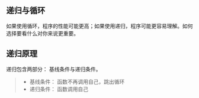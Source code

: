
## 递归与循环

如果使用循环，程序的性能可能更高；如果使用递归，程序可能更容易理解。如何选择要看什么对你来说更重要。

## 递归原理

递归包含两部分： 基线条件与递归条件。
> - 基线条件： 函数不再调用自己，跳出循环
> - 递归条件： 函数调用自己
